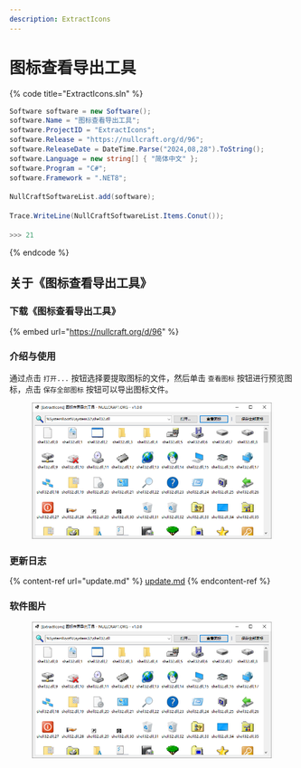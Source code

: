 ```yaml
---
description: ExtractIcons
---
```


# 图标查看导出工具

{% code title="ExtractIcons.sln" %}
```csharp
Software software = new Software();
software.Name = "图标查看导出工具";
software.ProjectID = "ExtractIcons";
software.Release = "https://nullcraft.org/d/96";
software.ReleaseDate = DateTime.Parse("2024,08,28").ToString();
software.Language = new string[] { "简体中文" };
software.Program = "C#";
software.Framework = ".NET8";

NullCraftSoftwareList.add(software);

Trace.WriteLine(NullCraftSoftwareList.Items.Conut());

>>> 21
```
{% endcode %}

## 关于《图标查看导出工具》 <a href="#guan-yu-mo-zu-jia-zai-qi-zhong-xin" id="guan-yu-mo-zu-jia-zai-qi-zhong-xin"></a>

### 下载《图标查看导出工具》 <a href="#xia-zai-mo-zu-jia-zai-qi-zhong-xin" id="xia-zai-mo-zu-jia-zai-qi-zhong-xin"></a>

{% embed url="https://nullcraft.org/d/96" %}

### 介绍与使用 <a href="#jie-shao-yu-shi-yong" id="jie-shao-yu-shi-yong"></a>

通过点击 `打开...` 按钮选择要提取图标的文件，然后单击 `查看图标` 按钮进行预览图标，点击 `保存全部图标` 按钮可以导出图标文件。

<figure><img src="../../.gitbook/assets/extracticons_1.png" alt=""><figcaption></figcaption></figure>

### 更新日志 <a href="#geng-xin-ri-zhi" id="geng-xin-ri-zhi"></a>

{% content-ref url="update.md" %}
[update.md](update.md)
{% endcontent-ref %}

### 软件图片 <a href="#ruan-jian-tu-pian" id="ruan-jian-tu-pian"></a>

<figure><img src="../../.gitbook/assets/extracticons_1.png" alt=""><figcaption></figcaption></figure>
